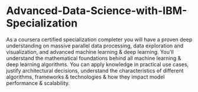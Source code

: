 # Advanced-Data-Science-with-IBM-Specialization
As a coursera certified specialization completer you will have a proven deep understanding on massive parallel data processing, data exploration and visualization, and advanced machine learning &amp; deep learning. You'll understand the mathematical foundations behind all machine learning &amp; deep learning algorithms. You can apply knowledge in practical use cases, justify architectural decisions, understand the characteristics of different algorithms, frameworks &amp; technologies &amp; how they impact model performance &amp; scalability.
